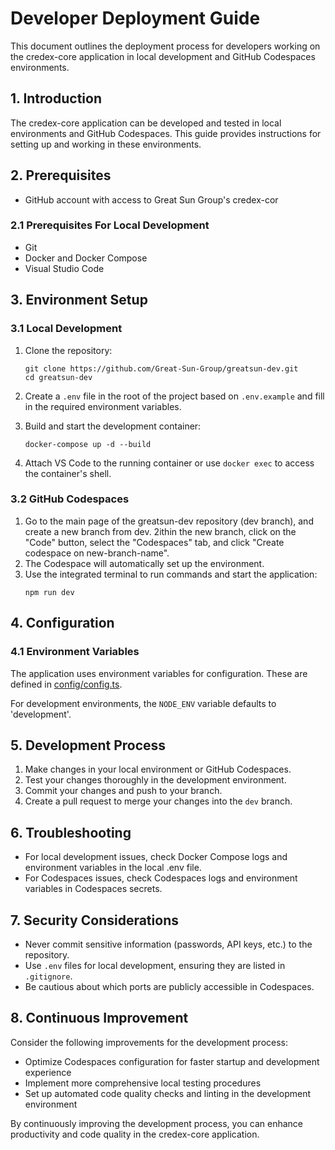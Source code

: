 # Developer Deployment Guide

This document outlines the deployment process for developers working on the credex-core application in local development and GitHub Codespaces environments.

## 1. Introduction

The credex-core application can be developed and tested in local environments and GitHub Codespaces. This guide provides instructions for setting up and working in these environments.

## 2. Prerequisites

- GitHub account with access to Great Sun Group's credex-cor
### 2.1 Prerequisites For Local Development

- Git
- Docker and Docker Compose
- Visual Studio Code

## 3. Environment Setup

### 3.1 Local Development

1. Clone the repository:

   ```
   git clone https://github.com/Great-Sun-Group/greatsun-dev.git
   cd greatsun-dev
   ```

2. Create a `.env` file in the root of the project based on `.env.example` and fill in the required environment variables.

3. Build and start the development container:

   ```
   docker-compose up -d --build
   ```

4. Attach VS Code to the running container or use `docker exec` to access the container's shell.

### 3.2 GitHub Codespaces

1. Go to the main page of the greatsun-dev repository (dev branch), and create a new branch from dev.
   2ithin the new branch, click on the "Code" button, select the "Codespaces" tab, and click "Create codespace on new-branch-name".
2. The Codespace will automatically set up the environment.
3. Use the integrated terminal to run commands and start the application:
   ```
   npm run dev
   ```

## 4. Configuration

### 4.1 Environment Variables

The application uses environment variables for configuration. These are defined in [config/config.ts](config/config.ts).

For development environments, the `NODE_ENV` variable defaults to 'development'.

## 5. Development Process

1. Make changes in your local environment or GitHub Codespaces.
2. Test your changes thoroughly in the development environment.
3. Commit your changes and push to your branch.
4. Create a pull request to merge your changes into the `dev` branch.

## 6. Troubleshooting

- For local development issues, check Docker Compose logs and environment variables in the local .env file.
- For Codespaces issues, check Codespaces logs and environment variables in Codespaces secrets.

## 7. Security Considerations

- Never commit sensitive information (passwords, API keys, etc.) to the repository.
- Use `.env` files for local development, ensuring they are listed in `.gitignore`.
- Be cautious about which ports are publicly accessible in Codespaces.

## 8. Continuous Improvement

Consider the following improvements for the development process:

- Optimize Codespaces configuration for faster startup and development experience
- Implement more comprehensive local testing procedures
- Set up automated code quality checks and linting in the development environment

By continuously improving the development process, you can enhance productivity and code quality in the credex-core application.
